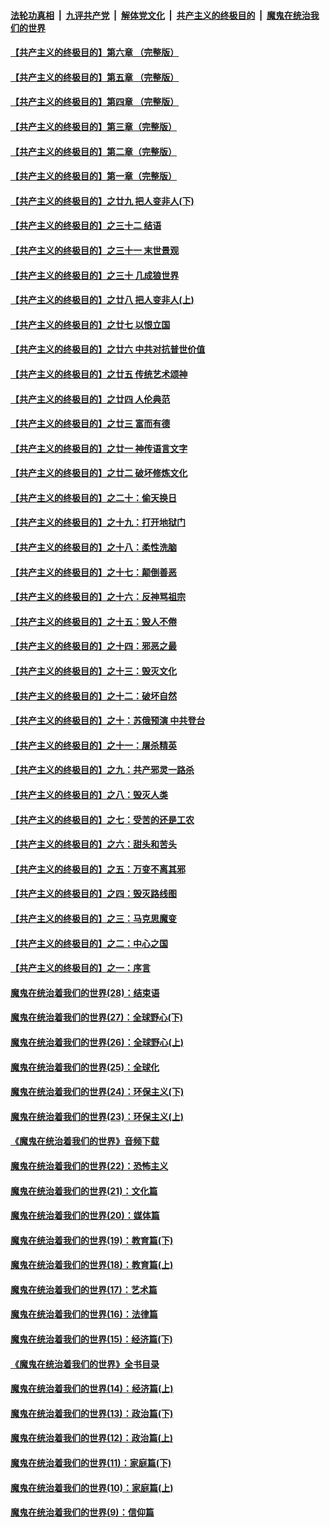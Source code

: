 ####  [法轮功真相](../../../../basic/blob/master/README.md?t=09130952) &nbsp;|&nbsp; [九评共产党](../../../../9ping.md/blob/master/README.md?t=09130952) &nbsp;|&nbsp; [解体党文化](../../../../jtdwh.md/blob/master/README.md?t=09130952)  &nbsp;|&nbsp; [共产主义的终极目的](../../../../gczydzjmd.md/blob/master/README.md?t=09130952) &nbsp;|&nbsp; [魔鬼在统治我们的世界](../../../../mgztzwmdsj.md/blob/master/README.md?t=09130952) 

#### [【共产主义的终极目的】第六章 （完整版）](../pages/nsc422/n11428913.md?t=09130952) 

#### [【共产主义的终极目的】第五章 （完整版）](../pages/nsc422/n11428912.md?t=09130952) 

#### [【共产主义的终极目的】第四章 （完整版）](../pages/nsc422/n11428907.md?t=09130952) 

#### [【共产主义的终极目的】第三章（完整版）](../pages/nsc422/n11428848.md?t=09130952) 

#### [【共产主义的终极目的】第二章（完整版）](../pages/nsc422/n11428831.md?t=09130952) 

#### [【共产主义的终极目的】第一章（完整版）](../pages/nsc422/n11417651.md?t=09130952) 

#### [【共产主义的终极目的】之廿九 把人变非人(下)](../pages/nsc422/n11344140.md?t=09130952) 

#### [【共产主义的终极目的】之三十二 结语](../pages/nsc422/n11360535.md?t=09130952) 

#### [【共产主义的终极目的】之三十一 末世景观](../pages/nsc422/n11351129.md?t=09130952) 

#### [【共产主义的终极目的】之三十 几成狼世界](../pages/nsc422/n11348280.md?t=09130952) 

#### [【共产主义的终极目的】之廿八 把人变非人(上)](../pages/nsc422/n11340492.md?t=09130952) 

#### [【共产主义的终极目的】之廿七 以恨立国](../pages/nsc422/n11336944.md?t=09130952) 

#### [【共产主义的终极目的】之廿六 中共对抗普世价值](../pages/nsc422/n11324785.md?t=09130952) 

#### [【共产主义的终极目的】之廿五 传统艺术颂神](../pages/nsc422/n11296396.md?t=09130952) 

#### [【共产主义的终极目的】之廿四 人伦典范](../pages/nsc422/n11296397.md?t=09130952) 

#### [【共产主义的终极目的】之廿三 富而有德](../pages/nsc422/n11283598.md?t=09130952) 

#### [【共产主义的终极目的】之廿一 神传语言文字](../pages/nsc422/n11263265.md?t=09130952) 

#### [【共产主义的终极目的】之廿二 破坏修炼文化](../pages/nsc422/n11245728.md?t=09130952) 

#### [【共产主义的终极目的】之二十：偷天换日](../pages/nsc422/n11238846.md?t=09130952) 

#### [【共产主义的终极目的】之十九：打开地狱门](../pages/nsc422/n11206376.md?t=09130952) 

#### [【共产主义的终极目的】之十八：柔性洗脑](../pages/nsc422/n11199994.md?t=09130952) 

#### [【共产主义的终极目的】之十七：颠倒善恶](../pages/nsc422/n11179782.md?t=09130952) 

#### [【共产主义的终极目的】之十六：反神骂祖宗](../pages/nsc422/n11166798.md?t=09130952) 

#### [【共产主义的终极目的】之十五：毁人不倦](../pages/nsc422/n11166792.md?t=09130952) 

#### [【共产主义的终极目的】之十四：邪恶之最](../pages/nsc422/n11150249.md?t=09130952) 

#### [【共产主义的终极目的】之十三：毁灭文化](../pages/nsc422/n11135227.md?t=09130952) 

#### [【共产主义的终极目的】之十二：破坏自然](../pages/nsc422/n11135214.md?t=09130952) 

#### [【共产主义的终极目的】之十：苏俄预演 中共登台](../pages/nsc422/n11118424.md?t=09130952) 

#### [【共产主义的终极目的】之十一：屠杀精英](../pages/nsc422/n11118442.md?t=09130952) 

#### [【共产主义的终极目的】之九：共产邪灵一路杀](../pages/nsc422/n11114139.md?t=09130952) 

#### [【共产主义的终极目的】之八：毁灭人类](../pages/nsc422/n11108503.md?t=09130952) 

#### [【共产主义的终极目的】之七：受苦的还是工农](../pages/nsc422/n11101809.md?t=09130952) 

#### [【共产主义的终极目的】之六：甜头和苦头](../pages/nsc422/n11096971.md?t=09130952) 

#### [【共产主义的终极目的】之五：万变不离其邪](../pages/nsc422/n11091285.md?t=09130952) 

#### [【共产主义的终极目的】之四：毁灭路线图](../pages/nsc422/n11086284.md?t=09130952) 

#### [【共产主义的终极目的】之三：马克思魔变](../pages/nsc422/n11061941.md?t=09130952) 

#### [【共产主义的终极目的】之二：中心之国](../pages/nsc422/n11047728.md?t=09130952) 

#### [【共产主义的终极目的】之一：序言](../pages/nsc422/n11086077.md?t=09130952) 

#### [魔鬼在统治着我们的世界(28)：结束语](../pages/nsc422/n10936246.md?t=09130952) 

#### [魔鬼在统治着我们的世界(27)：全球野心(下)](../pages/nsc422/n10928319.md?t=09130952) 

#### [魔鬼在统治着我们的世界(26)：全球野心(上)](../pages/nsc422/n10900318.md?t=09130952) 

#### [魔鬼在统治着我们的世界(25)：全球化](../pages/nsc422/n10788205.md?t=09130952) 

#### [魔鬼在统治着我们的世界(24)：环保主义(下)](../pages/nsc422/n10695307.md?t=09130952) 

#### [魔鬼在统治着我们的世界(23)：环保主义(上)](../pages/nsc422/n10688613.md?t=09130952) 

#### [《魔鬼在统治着我们的世界》音频下载](../pages/nsc422/n10635553.md?t=09130952) 

#### [魔鬼在统治着我们的世界(22)：恐怖主义](../pages/nsc422/n10614727.md?t=09130952) 

#### [魔鬼在统治着我们的世界(21)：文化篇](../pages/nsc422/n10597706.md?t=09130952) 

#### [魔鬼在统治着我们的世界(20)：媒体篇](../pages/nsc422/n10586579.md?t=09130952) 

#### [魔鬼在统治着我们的世界(19)：教育篇(下)](../pages/nsc422/n10564808.md?t=09130952) 

#### [魔鬼在统治着我们的世界(18)：教育篇(上)](../pages/nsc422/n10526970.md?t=09130952) 

#### [魔鬼在统治着我们的世界(17)：艺术篇](../pages/nsc422/n10499093.md?t=09130952) 

#### [魔鬼在统治着我们的世界(16)：法律篇](../pages/nsc422/n10485969.md?t=09130952) 

#### [魔鬼在统治着我们的世界(15)：经济篇(下)](../pages/nsc422/n10469975.md?t=09130952) 

#### [《魔鬼在统治着我们的世界》全书目录](../pages/nsc422/n10464261.md?t=09130952) 

#### [魔鬼在统治着我们的世界(14)：经济篇(上)](../pages/nsc422/n10457370.md?t=09130952) 

#### [魔鬼在统治着我们的世界(13)：政治篇(下)](../pages/nsc422/n10448270.md?t=09130952) 

#### [魔鬼在统治着我们的世界(12)：政治篇(上)](../pages/nsc422/n10444576.md?t=09130952) 

#### [魔鬼在统治着我们的世界(11)：家庭篇(下)](../pages/nsc422/n10440961.md?t=09130952) 

#### [魔鬼在统治着我们的世界(10)：家庭篇(上)](../pages/nsc422/n10435448.md?t=09130952) 

#### [魔鬼在统治着我们的世界(9)：信仰篇](../pages/nsc422/n10432159.md?t=09130952) 

